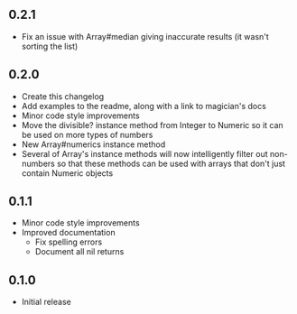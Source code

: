 ## 0.2.1
- Fix an issue with Array#median giving inaccurate results (it wasn't sorting
  the list)

## 0.2.0
- Create this changelog
- Add examples to the readme, along with a link to magician's docs
- Minor code style improvements
- Move the divisible? instance method from Integer to Numeric so it can be used
  on more types of numbers
- New Array#numerics instance method
- Several of Array's instance methods will now intelligently filter out
  non-numbers so that these methods can be used with arrays that don't just
  contain Numeric objects

## 0.1.1
- Minor code style improvements
- Improved documentation
  - Fix spelling errors
  - Document all nil returns

## 0.1.0
- Initial release
